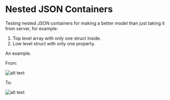 # Nested JSON Containers

Testing nested JSON containers for making a better model than just taking it from server, for example:
1) Top level array with only one struct inside.
2) Low level struct with only one property.

An example.

From:

![alt text](https://i.ibb.co/ZgYdVkY/Screenshot-2019-12-28-at-22-34-45.png "From")

To:

![alt text](https://i.ibb.co/2ynRj2K/Screenshot-2019-12-28-at-22-24-59.png "To")
